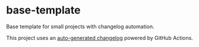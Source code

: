 # base-template
Base template for small projects with changelog automation.

This project uses an [auto-generated changelog](./CHANGELOG.md) powered by GitHub Actions.
